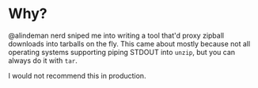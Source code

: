 # Why?

@alindeman nerd sniped me into writing a tool that'd proxy zipball downloads into tarballs on the fly. This came about mostly because not all operating systems supporting piping STDOUT into `unzip`, but you can always do it with `tar`.

I would not recommend this in production.